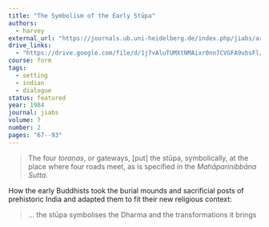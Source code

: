 ```yaml
---
title: "The Symbolism of the Early Stūpa"
authors:
  - harvey
external_url: "https://journals.ub.uni-heidelberg.de/index.php/jiabs/article/view/8633/2540/"
drive_links:
  - "https://drive.google.com/file/d/1j7vAluTUMXtNMAixr0nn7CVGFA9vbsFl/view?usp=drivesdk"
course: form
tags:
  - setting
  - indian
  - dialogue
status: featured
year: 1984
journal: jiabs
volume: 7
number: 2
pages: "67--93"
---
```


> The four *toraṇas*, or gateways, [put] the stūpa, symbolically, at the place where four roads meet, as is specified in the *Mahāparinibbāna Sutta*.

How the early Buddhists took the burial mounds and sacrificial posts of prehistoric India and adapted them to fit their new religious context:

> … the stūpa symbolises the Dharma and the transformations it brings
